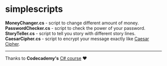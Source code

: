 # simplescripts

<b>MoneyChanger.cs</b> - script to change different amount of money.
<br>
<b>PasswordChecker.cs</b> - script to check the power of your password.
<br>
<b>StoryTeller.cs</b> - script to tell you story with different story lines.
<br>
<b>CaesarCipher.cs</b> - script to encrypt your message exactly like <a href="https://en.wikipedia.org/wiki/Caesar_cipher" target="_blank">Caesar Cipher</a>.
<hr />
Thanks to <b>Codecademy's</b> <a href="https://www.codecademy.com/learn/learn-c-sharp" target="_blank">C# course</a> ❤️
